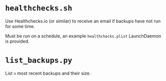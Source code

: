 # `healthchecks.sh`
Use Healthchecks.io (or similar) to receive an email if backups have not run for some time. 

Must be run on a schedule, an example `healthchecks.plist` LaunchDaemon is provided.

# `list_backups.py`
List `n` most recent backups and their size.
